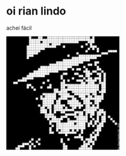 <!DOCTYPE html>
<html>
  <head>
  </head>
  <body>
    <h1>oi rian lindo</h1>
    <p>achei fácil</p>
    <img src="kiko.jpg" alt="achei fácil" width="300">
  </body>
</html>
